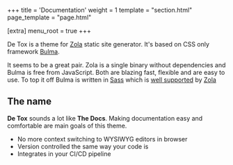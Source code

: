 +++
title = 'Documentation'
weight = 1
template = "section.html"
page_template = "page.html"

[extra]
menu_root = true
+++

De Tox is a theme for [Zola] static site generator.
It's based on CSS only framework [Bulma].

It seems to be a great pair.
Zola is a single binary without dependencies and Bulma is free from JavaScript.
Both are blazing fast, flexible and are easy to use.
To top it off Bulma is written in [Sass](https://sass-lang.com/) which is [well supported](https://www.getzola.org/documentation/content/sass/) by [Zola]

[Zola]: https://www.getzola.org
[Bulma]: https://bulma.io

## The name

**De Tox** sounds a lot like **The Docs**.
Making documentation easy and comfortable are main goals of this theme.

* No more context switching to WYSIWYG editors in browser
* Version controlled the same way your code is
* Integrates in your CI/CD pipeline


